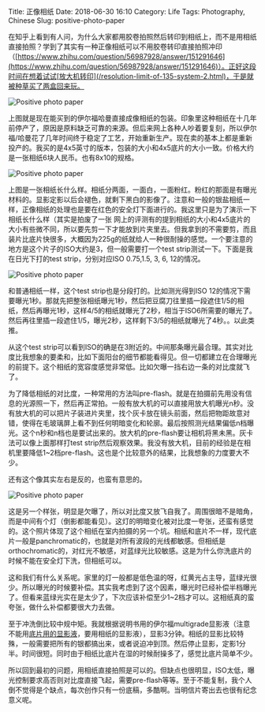 Title: 正像相纸
Date: 2018-06-30 16:10
Category: Life
Tags: Photography, Chinese
Slug: positive-photo-paper

在知乎上看到有人问，为什么大家都用胶卷拍照然后转印到相纸上，而不是用相纸直接拍照？学到了其实有一种正像相纸可以不用胶卷转印直接拍照冲印（[https://www.zhihu.com/question/56987928/answer/151291646](https://www.zhihu.com/question/56987928/answer/151291646)）。正好这段时间在想着试试[放大机转印](/resolution-limit-of-135-system-2.html)，于是就被种草买了两盒回来玩。

![Positive photo paper](/images/positive-paper-1.jpg)

上图就是现在能买到的伊尔福哈曼直接成像相纸的包装。印象里这种相纸在十几年前停产了，原因是原料缺乏可靠的来源。但后来网上各种人吵着要复刻，所以伊尔福/哈曼花了几年时间终于稳定了工艺，开始重新生产。现在卖的基本上都是重新投产的。我买的是4x5英寸的版本，包装的大小和4x5底片的大小一致。价格大约是一张相纸6块人民币。也有8x10的规格。

![Positive photo paper](/images/positive-paper-2.jpg)

上图是一张相纸长什么样。相纸分两面，一面白，一面粉红。粉红的那面是有曝光材料的。显影定影以后会褪色，就剩下黑白的影像了。注意和一般的银盐相纸一样，正像相纸的处理也是要在红色的安全灯下面进行的。我这里只是为了演示一下相纸长什么样（其实是拍废了一张
网上的评测有的提到相纸的大小和4x5底片的大小有些微不同，所以要先剪一下才能放到片夹里去。但我拿到的不需要剪，而且装片比底片快很多，大概因为225g的纸就给人一种很耐操的感觉。一个要注意的地方是这个片子的ISO大约是3，但一般需要打一个test strip测试一下。下面是我在日光下打的test strip，分别对应ISO 0.75,1.5, 3, 6, 12的情况。

![Positive photo paper](/images/positive-paper-3.jpg)

和普通相纸一样，这个test strip也是分段打的。比如测光得到ISO 12的情况下需要曝光1秒。那就先把整张相纸曝光1秒，然后把豆腐刀往里插一段遮住1/5的相纸，然后再曝光1秒，这样4/5的相纸就曝光了2秒，相当于ISO6所需要的曝光了。然后再往里插一段遮住1/5，曝光2秒，这样剩下3/5的相纸就曝光了4秒。。以此类推。

从这个test strip可以看到ISO的确是在3附近的。中间那条曝光最合理。其实对比度比我想象的要柔和，比如下面阳台的细节都能看得见。但一切都建立在合理曝光的前提下。这个相纸的宽容度感觉非常低。比如欠曝一挡右边一条的对比度就飞了。

为了降低相纸的对比度，一种常用的方法叫pre-flash。就是在拍摄前先用没有信息的光源照一下，然后再正常拍。一般有放大机的可以直接用放大机曝光n秒。没有放大机的可以把片子装进片夹里，找个灰卡放在镜头前面，然后把物距故意对错，使得在毛玻璃屏上看不到任何明暗变化和轮廓。最后按照测光结果偏低n档曝光。这个n秒和n档也是要试出来的。放大机的pre-flash要让相机将黑未黑。灰卡法可以像上面那样打test strip然后观察效果。我没有放大机，目前的经验是在相机里要降低1~2档pre-flash。这也是个比较意外的结果，比我想象的力度要大不少。

还有这个像其实左右是反的，也蛮有意思的。

![Positive photo paper](/images/positive-paper-4.jpg)

这是另一个样张，明显是欠曝了，所以对比度又放飞自我了。周围很暗不是暗角，而是中间有个灯（倒影都能看见）。这灯的明暗变化被对比度一夸张，还蛮有感觉的。这个照片体现了这个相纸在室内拍摄的另一个坑。相纸和底片不一样，现代底片一般是panchromatic的，也就是对所有波段的光线都敏感。但相纸是orthochromatic的，对红光不敏感，对蓝绿光比较敏感。这是为什么你洗底片的时候不能在安全灯下洗，但相纸可以。

这和我们有什么关系呢。家里的灯一般都是低色温的呀，红黄光占主导，蓝绿光很少。所以曝光的时候要补偿。其实我考虑到了这个因素，曝光时已经补偿半档曝光了。但看来蓝绿光实在是太少了，下次应该补偿至少1~2档才可以。这相纸真的蛮夸张，做什么补偿都要很大力去做。

至于冲洗倒比较中规中矩。我就根据说明书用的伊尔福multigrade显影液（注意不能用[底片用的显影液](/film-photography.html)，要用相纸的显影液），显影3分钟。相纸的显影比较特殊，一般需要把所有的银都搞出来，或者说迫冲到顶。然后停止显影，定影1分半。时间很短。同时由于相纸比底片在湿的时候耐操多了，感觉比底片简单不少。

所以回到最初的问题，用相纸直接拍照是可以的。但缺点也很明显，ISO太低，曝光控制要求高否则对比度直接飞起，需要pre-flash等等。至于不能复制，我个人倒不觉得是个缺点，每次创作只有一份底稿，多酷啊。当明信片寄出去也很有纪念意义呢。
